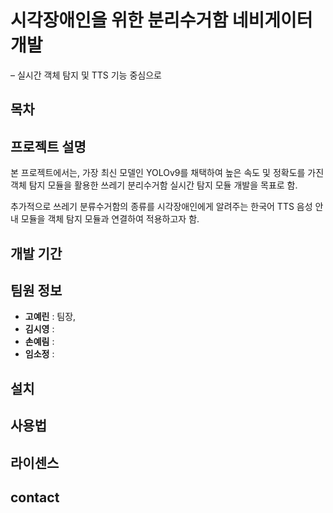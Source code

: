 # 시각장애인을 위한 분리수거함 네비게이터 개발
– 실시간 객체 탐지 및 TTS 기능 중심으로

## 목차

## 프로젝트 설명
본 프로젝트에서는, 가장 최신 모델인 YOLOv9를 채택하여 높은 속도 및 정확도를 가진 객체 탐지 모듈을 활용한 쓰레기 분리수거함 실시간 탐지 모듈 개발을 목표로 함.

추가적으로 쓰레기 분류수거함의 종류를 시각장애인에게 알려주는 한국어 TTS 음성 안내 모듈을 객체 탐지 모듈과 연결하여 적용하고자 함.

## 개발 기간

## 팀원 정보
- **고예린** : 팀장,
- **김시영** :
- **손예림** :
- **임소정** :

## 설치

## 사용법

## 라이센스

## 

## contact
